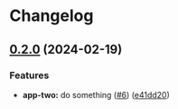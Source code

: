 # Changelog

## [0.2.0](https://github.com/d1onys1us/vercel-tester/compare/app-two-v0.1.0...app-two-v0.2.0) (2024-02-19)


### Features

* **app-two:** do something ([#6](https://github.com/d1onys1us/vercel-tester/issues/6)) ([e41dd20](https://github.com/d1onys1us/vercel-tester/commit/e41dd20c0c8a21fa80772d3a2847ed171652ef52))
